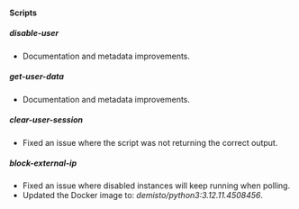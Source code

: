 #### Scripts

##### disable-user

- Documentation and metadata improvements.

##### get-user-data

- Documentation and metadata improvements.

##### clear-user-session

- Fixed an issue where the script was not returning the correct output.

##### block-external-ip

- Fixed an issue where disabled instances will keep running when polling.
- Updated the Docker image to: *demisto/python3:3.12.11.4508456*.
